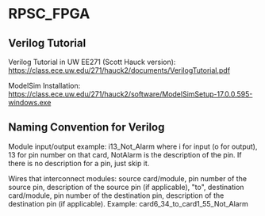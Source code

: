 # RPSC_FPGA

## Verilog Tutorial
Verilog Tutorial in UW EE271 (Scott Hauck version):
https://class.ece.uw.edu/271/hauck2/documents/VerilogTutorial.pdf

ModelSim Installation: 
https://class.ece.uw.edu/271/hauck2/software/ModelSimSetup-17.0.0.595-windows.exe

## Naming Convention for Verilog
Module input/output example: i13_Not_Alarm where i for input (o for output), 13 for pin number on that card, NotAlarm is the description of the pin. If there is no description for a pin, just skip it. 

Wires that interconnect modules: source card/module, pin number of the source pin, description of the source pin (if applicable), "to", destination card/module, pin number of the destination pin, description of the destination pin (if applicable). 
Example: card6_34_to_card1_55_Not_Alarm
